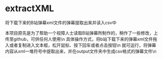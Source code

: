# extractXML
将下载下来的B站弹幕xml文件的弹幕提取出来并读入csv中

本项目原先是为了帮助一个视障人士读取B站弹幕所制作的，稍作了一些修改，上传至github，可供任何人使用\n
具体操作方式，将b站下载下来的弹幕xml文件拖入或者复制进入文本框，松开鼠标、按下回车或者点击按钮\n
就可运行，将弹幕内容从xml一堆符号中提取出来，并在output文件夹中生成csv格式的弹幕文件\n
